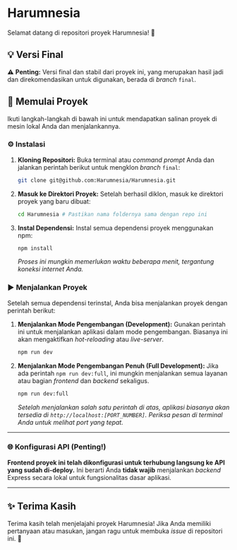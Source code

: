 #  Harumnesia

Selamat datang di repositori proyek Harumnesia! 🎉

## 💡 Versi Final

⚠️ **Penting:** Versi final dan stabil dari proyek ini, yang merupakan hasil jadi dan direkomendasikan untuk digunakan, berada di *branch* `final`.

## 🚀 Memulai Proyek

Ikuti langkah-langkah di bawah ini untuk mendapatkan salinan proyek di mesin lokal Anda dan menjalankannya.

### ⚙️ Instalasi

1.  **Kloning Repositori:**
    Buka terminal atau *command prompt* Anda dan jalankan perintah berikut untuk mengklon *branch* `final`:

    ```bash
    git clone git@github.com:Harumnesia/Harumnesia.git
    ```

2.  **Masuk ke Direktori Proyek:**
    Setelah berhasil diklon, masuk ke direktori proyek yang baru dibuat:

    ```bash
    cd Harumnesia # Pastikan nama foldernya sama dengan repo ini
    ```

3.  **Instal Dependensi:**
    Instal semua dependensi proyek menggunakan npm:

    ```bash
    npm install
    ```
    *Proses ini mungkin memerlukan waktu beberapa menit, tergantung koneksi internet Anda.*

### ▶️ Menjalankan Proyek

Setelah semua dependensi terinstal, Anda bisa menjalankan proyek dengan perintah berikut:

1.  **Menjalankan Mode Pengembangan (Development):**
    Gunakan perintah ini untuk menjalankan aplikasi dalam mode pengembangan. Biasanya ini akan mengaktifkan *hot-reloading* atau *live-server*.

    ```bash
    npm run dev
    ```

2.  **Menjalankan Mode Pengembangan Penuh (Full Development):**
    Jika ada perintah `npm run dev:full`, ini mungkin menjalankan semua layanan atau bagian *frontend* dan *backend* sekaligus.

    ```bash
    npm run dev:full
    ```

    *Setelah menjalankan salah satu perintah di atas, aplikasi biasanya akan tersedia di `http://localhost:[PORT_NUMBER]`. Periksa pesan di terminal Anda untuk melihat port yang tepat.*

---

### 🌐 Konfigurasi API (Penting!)

**Frontend proyek ini telah dikonfigurasi untuk terhubung langsung ke API yang sudah di-deploy.** Ini berarti Anda **tidak wajib** menjalankan *backend* Express secara lokal untuk fungsionalitas dasar aplikasi.

---



## ✨ Terima Kasih

Terima kasih telah menjelajahi proyek Harumnesia! Jika Anda memiliki pertanyaan atau masukan, jangan ragu untuk membuka *issue* di repositori ini. 🙏
